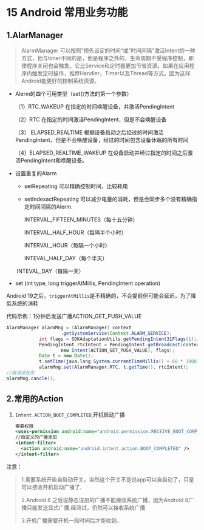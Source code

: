 # 15 Android 常用业务功能

## 1.AlarManager

> AlarmManager 可以按照”预先设定的时间“或”时间间隔"激活Intent的一种方式，他与timer不同的是，他是程序之外的，生命周期不受程序控制，即使程序关闭也会触发。它比Service和定时器更加节省资源。如果在应用程序内触发定时操作，推荐Handler，Timer以及Thread等方式。因为这样Android能更好的控制系统资源。

* Alerm的四个可用类型（set()方法的第一个参数）

  （1）RTC_WAKEUP 在指定的时间唤醒设备，并激活PendingIntent

  （2）RTC 在指定的时间激活PendingIntent，但是不会唤醒设备

  （3） ELAPSED_REALTIME 根据设备启动之后经过的时间激活PendingIntent，但是不会唤醒设备，经过的时间包含设备休眠的所有时间

  （4）ELAPSED_REALTIME_WAKEUP 在设备启动并经过指定的时间之后激活PendingIntent和唤醒设备。

* 设置重复的Alarm

  * setRepeating  可以精确控制时间，比较耗电

  * setIndexactRepeating 可以减少电量的消耗，但是会同步多个没有精确指定时间间隔的Alerm.

    INTERVAL_FIFTEEN_MINUTES（每十五分钟）

    INTERVAL_HALF_HOUR（每隔半个小时）

    INTERVAL_HOUR（每隔一个小时）

    INTEVAL_HALF_DAY（每个半天）


  ​        INTEVAL_DAY（每隔一天）

*  set (int type, 
                  long triggerAtMillis, 
                  PendingIntent operation)

  Android 19之后，`triggerAtMillis`是不精确的，不会提前但可能会延迟，为了降低系统的消耗

  

代码示例：1分钟后发送广播ACTION_GET_PUSH_VALUE

```java
AlarmManager alarmMng = (AlarmManager) context
					.getSystemService(Context.ALARM_SERVICE);
			int flags = SDKAdaptationUtils.getPendingIntent31Flags(1);//Flags适配Android版本
			PendingIntent rtcIntent = PendingIntent.getBroadcast(context, 0,
					new Intent(ACTION_GET_PUSH_VALUE), flags);
			Date t = new Date();
			t.setTime(java.lang.System.currentTimeMillis() + 60 * 1000);
			alarmMng.set(AlarmManager.RTC, t.getTime(), rtcIntent);
//取消该任务
alarmMng.cancle();
```

## 2.常用的Action 

1. `Intent.ACTION_BOOT_COMPLETED`,开机启动广播

   ```xml
   需要权限
   <uses-permission android:name="android.permission.RECEIVE_BOOT_COMPLETED" />
   //自定义的广播添加
   <intent-filter>
     <action android:name="android.intent.action.BOOT_COMPLETED" />
   </intent-filter>
   ```

  注意：

> 1.需要系统开启自启动开关，当然这个开关不是说app可以自启动了，只是可以接收开机启动广播了.
>
> 2.Android 8 之后说静态注册的广播不能接收系统广播，因为Android 8广播只能发送显式广播,经测试，仍然可以接收系统广播
>
> 3.开机广播需要开机一段时间后才能收到。

​		

